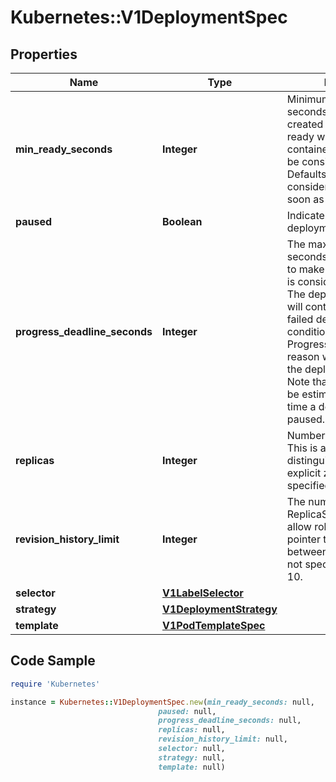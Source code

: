 # Kubernetes::V1DeploymentSpec

## Properties

Name | Type | Description | Notes
------------ | ------------- | ------------- | -------------
**min_ready_seconds** | **Integer** | Minimum number of seconds for which a newly created pod should be ready without any of its container crashing, for it to be considered available. Defaults to 0 (pod will be considered available as soon as it is ready) | [optional] 
**paused** | **Boolean** | Indicates that the deployment is paused. | [optional] 
**progress_deadline_seconds** | **Integer** | The maximum time in seconds for a deployment to make progress before it is considered to be failed. The deployment controller will continue to process failed deployments and a condition with a ProgressDeadlineExceeded reason will be surfaced in the deployment status. Note that progress will not be estimated during the time a deployment is paused. Defaults to 600s. | [optional] 
**replicas** | **Integer** | Number of desired pods. This is a pointer to distinguish between explicit zero and not specified. Defaults to 1. | [optional] 
**revision_history_limit** | **Integer** | The number of old ReplicaSets to retain to allow rollback. This is a pointer to distinguish between explicit zero and not specified. Defaults to 10. | [optional] 
**selector** | [**V1LabelSelector**](V1LabelSelector.md) |  | 
**strategy** | [**V1DeploymentStrategy**](V1DeploymentStrategy.md) |  | [optional] 
**template** | [**V1PodTemplateSpec**](V1PodTemplateSpec.md) |  | 

## Code Sample

```ruby
require 'Kubernetes'

instance = Kubernetes::V1DeploymentSpec.new(min_ready_seconds: null,
                                 paused: null,
                                 progress_deadline_seconds: null,
                                 replicas: null,
                                 revision_history_limit: null,
                                 selector: null,
                                 strategy: null,
                                 template: null)
```


